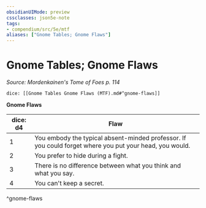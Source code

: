 ```yaml
---
obsidianUIMode: preview
cssclasses: json5e-note
tags:
- compendium/src/5e/mtf
aliases: ["Gnome Tables; Gnome Flaws"]
---
```

# Gnome Tables; Gnome Flaws
*Source: Mordenkainen's Tome of Foes p. 114* 

`dice: [[Gnome Tables Gnome Flaws (MTF).md#^gnome-flaws]]`

**Gnome Flaws**

| dice: d4 | Flaw |
|----------|------|
| 1 | You embody the typical absent-minded professor. If you could forget where you put your head, you would. |
| 2 | You prefer to hide during a fight. |
| 3 | There is no difference between what you think and what you say. |
| 4 | You can't keep a secret. |
^gnome-flaws